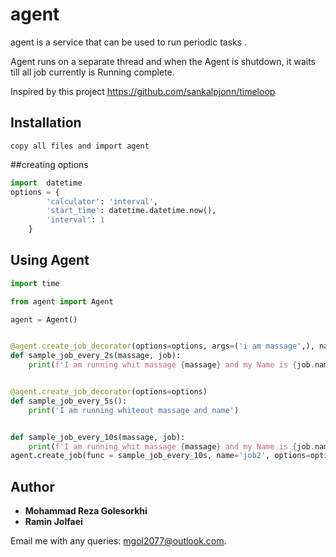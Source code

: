 # agent
agent is a service that can be used to run periodic tasks .

Agent runs on a separate thread and when the Agent is shutdown, it waits till all job currently is Running complete.

Inspired by this project https://github.com/sankalpjonn/timeloop

## Installation
```
copy all files and import agent
```

##creating options
```python
import  datetime
options = {
        'calculator': 'interval',
        'start_time': datetime.datetime.now(),
        'interval': 1
    }
```

## Using Agent

```python
import time

from agent import Agent

agent = Agent()


@agent.create_job_decorator(options=options, args=('i am massage',), name='dec1')
def sample_job_every_2s(massage, job):
    print(f'I am running whit massage {massage} and my Name is {job.name}')


@agent.create_job_decorator(options=options)
def sample_job_every_5s():
    print('I am running whiteout massage and name')


def sample_job_every_10s(massage, job):
    print(f'I am running whit massage {massage} and my Name is {job.name}')
agent.create_job(func = sample_job_every_10s, name='job2', options=options, args=('i am massage',))
```





## Author
* **Mohammad Reza Golesorkhi**
* **Ramin Jolfaei**

Email me with any queries: [mgol2077@outlook.com](mgol2013@gmail.com).
